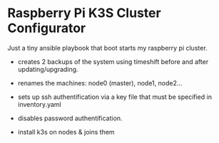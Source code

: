 Raspberry Pi K3S Cluster Configurator
===

Just a tiny ansible playbook that boot starts my raspberry pi cluster.

- creates 2 backups of the system using timeshift before and after updating/upgrading.

- renames the machines: node0 (master), node1, node2...

- sets up ssh authentification via a key file that must be specified in inventory.yaml

- disables password authentification.

- install k3s on nodes & joins them
